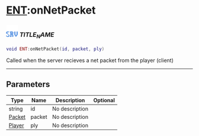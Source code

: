 # [ENT](../ent/README.md):onNetPacket

### <img src="../../.gitbook/assets/server.png" width="32" height="32" /> $TITLE_NAME$

```lua
void ENT:onNetPacket(id, packet, ply)
```

Called when the server recieves a net packet from the player (client)<br>

-----------------
## Parameters

| Type   | Name | Description | Optional |
| ------ | ---- | ----------- | -------: |
| string | id | No description |  |
| [Packet](../packet/README.md) | packet | No description |  |
| [Player](../player/README.md) | ply | No description |  |
